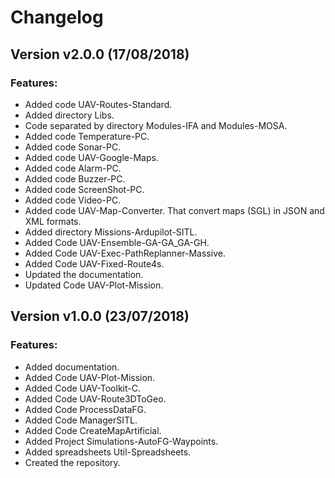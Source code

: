# Changelog

## Version v2.0.0 (17/08/2018)

### Features:

* Added code UAV-Routes-Standard.
* Added directory Libs.
* Code separated by directory Modules-IFA and Modules-MOSA.
* Added code Temperature-PC.
* Added code Sonar-PC.
* Added code UAV-Google-Maps.
* Added code Alarm-PC.
* Added code Buzzer-PC.
* Added code ScreenShot-PC.
* Added code Video-PC.
* Added code UAV-Map-Converter. That convert maps (SGL) in JSON and XML formats.
* Added directory Missions-Ardupilot-SITL.
* Added Code UAV-Ensemble-GA-GA_GA-GH.
* Added Code UAV-Exec-PathReplanner-Massive.
* Added Code UAV-Fixed-Route4s.
* Updated the documentation.
* Updated Code UAV-Plot-Mission.

## Version v1.0.0 (23/07/2018)

### Features:

* Added documentation.
* Added Code UAV-Plot-Mission.
* Added Code UAV-Toolkit-C.
* Added Code UAV-Route3DToGeo.
* Added Code ProcessDataFG.
* Added Code ManagerSITL.
* Added Code CreateMapArtificial.
* Added Project Simulations-AutoFG-Waypoints.
* Added spreadsheets Util-Spreadsheets.
* Created the repository.
